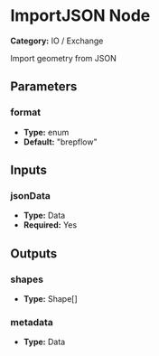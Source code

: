 
# ImportJSON Node

**Category:** IO / Exchange

Import geometry from JSON

## Parameters


### format
- **Type:** enum
- **Default:** "brepflow"





## Inputs


### jsonData
- **Type:** Data
- **Required:** Yes



## Outputs


### shapes
- **Type:** Shape[]



### metadata
- **Type:** Data




